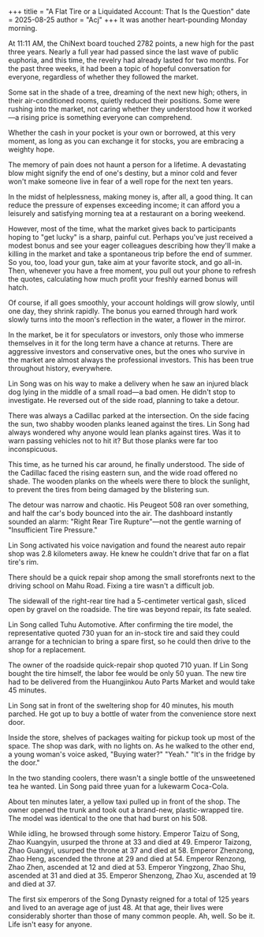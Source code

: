 +++
titlie = "A Flat Tire or a Liquidated Account: That Is the Question"
date = 2025-08-25
author = "Acj"
+++
It was another heart-pounding Monday morning.

At 11:11 AM, the ChiNext board touched 2782 points, a new high for the past three years. Nearly a full year had passed since the last wave of public euphoria, and this time, the revelry had already lasted for two months. For the past three weeks, it had been a topic of hopeful conversation for everyone, regardless of whether they followed the market.

Some sat in the shade of a tree, dreaming of the next new high; others, in their air-conditioned rooms, quietly reduced their positions. Some were rushing into the market, not caring whether they understood how it worked—a rising price is something everyone can comprehend.

Whether the cash in your pocket is your own or borrowed, at this very moment, as long as you can exchange it for stocks, you are embracing a weighty hope.

The memory of pain does not haunt a person for a lifetime. A devastating blow might signify the end of one's destiny, but a minor cold and fever won't make someone live in fear of a well rope for the next ten years.

In the midst of helplessness, making money is, after all, a good thing. It can reduce the pressure of expenses exceeding income; it can afford you a leisurely and satisfying morning tea at a restaurant on a boring weekend.

However, most of the time, what the market gives back to participants hoping to "get lucky" is a sharp, painful cut. Perhaps you've just received a modest bonus and see your eager colleagues describing how they'll make a killing in the market and take a spontaneous trip before the end of summer. So you, too, load your gun, take aim at your favorite stock, and go all-in. Then, whenever you have a free moment, you pull out your phone to refresh the quotes, calculating how much profit your freshly earned bonus will hatch.

Of course, if all goes smoothly, your account holdings will grow slowly, until one day, they shrink rapidly. The bonus you earned through hard work slowly turns into the moon's reflection in the water, a flower in the mirror.

In the market, be it for speculators or investors, only those who immerse themselves in it for the long term have a chance at returns. There are aggressive investors and conservative ones, but the ones who survive in the market are almost always the professional investors. This has been true throughout history, everywhere.

Lin Song was on his way to make a delivery when he saw an injured black dog lying in the middle of a small road—a bad omen. He didn't stop to investigate. He reversed out of the side road, planning to take a detour.

There was always a Cadillac parked at the intersection. On the side facing the sun, two shabby wooden planks leaned against the tires. Lin Song had always wondered why anyone would lean planks against tires. Was it to warn passing vehicles not to hit it? But those planks were far too inconspicuous.

This time, as he turned his car around, he finally understood. The side of the Cadillac faced the rising eastern sun, and the wide road offered no shade. The wooden planks on the wheels were there to block the sunlight, to prevent the tires from being damaged by the blistering sun.

The detour was narrow and chaotic. His Peugeot 508 ran over something, and half the car's body bounced into the air. The dashboard instantly sounded an alarm: "Right Rear Tire Rupture"—not the gentle warning of "Insufficient Tire Pressure."

Lin Song activated his voice navigation and found the nearest auto repair shop was 2.8 kilometers away. He knew he couldn't drive that far on a flat tire's rim.

There should be a quick repair shop among the small storefronts next to the driving school on Mahu Road. Fixing a tire wasn't a difficult job.

The sidewall of the right-rear tire had a 5-centimeter vertical gash, sliced open by gravel on the roadside. The tire was beyond repair, its fate sealed.

Lin Song called Tuhu Automotive. After confirming the tire model, the representative quoted 730 yuan for an in-stock tire and said they could arrange for a technician to bring a spare first, so he could then drive to the shop for a replacement.

The owner of the roadside quick-repair shop quoted 710 yuan. If Lin Song bought the tire himself, the labor fee would be only 50 yuan. The new tire had to be delivered from the Huangjinkou Auto Parts Market and would take 45 minutes.

Lin Song sat in front of the sweltering shop for 40 minutes, his mouth parched. He got up to buy a bottle of water from the convenience store next door.

Inside the store, shelves of packages waiting for pickup took up most of the space. The shop was dark, with no lights on. As he walked to the other end, a young woman's voice asked,
"Buying water?"
"Yeah."
"It's in the fridge by the door."

In the two standing coolers, there wasn't a single bottle of the unsweetened tea he wanted. Lin Song paid three yuan for a lukewarm Coca-Cola.

About ten minutes later, a yellow taxi pulled up in front of the shop. The owner opened the trunk and took out a brand-new, plastic-wrapped tire. The model was identical to the one that had burst on his 508.

While idling, he browsed through some history. Emperor Taizu of Song, Zhao Kuangyin, usurped the throne at 33 and died at 49. Emperor Taizong, Zhao Guangyi, usurped the throne at 37 and died at 58. Emperor Zhenzong, Zhao Heng, ascended the throne at 29 and died at 54. Emperor Renzong, Zhao Zhen, ascended at 12 and died at 53. Emperor Yingzong, Zhao Shu, ascended at 31 and died at 35. Emperor Shenzong, Zhao Xu, ascended at 19 and died at 37.

The first six emperors of the Song Dynasty reigned for a total of 125 years and lived to an average age of just 48. At that age, their lives were considerably shorter than those of many common people. Ah, well. So be it. Life isn't easy for anyone.
